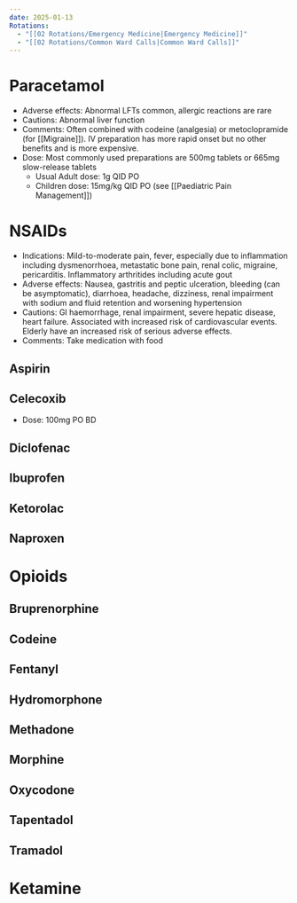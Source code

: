 ```yaml
---
date: 2025-01-13
Rotations:
  - "[[02 Rotations/Emergency Medicine|Emergency Medicine]]"
  - "[[02 Rotations/Common Ward Calls|Common Ward Calls]]"
---
```

# Paracetamol
- Adverse effects: Abnormal LFTs common, allergic reactions are rare
- Cautions: Abnormal liver function
- Comments: Often combined with codeine (analgesia) or metoclopramide (for [[Migraine]]). IV preparation has more rapid onset but no other benefits and is more expensive.
- Dose: Most commonly used preparations are 500mg tablets or 665mg slow-release tablets
	- Usual Adult dose: 1g QID PO
	- Children dose: 15mg/kg QID PO (see [[Paediatric Pain Management]])
# NSAIDs
- Indications: Mild-to-moderate pain, fever, especially due to inflammation including dysmenorrhoea, metastatic bone pain, renal colic, migraine, pericarditis. Inflammatory arthritides including acute gout
- Adverse effects: Nausea, gastritis and peptic ulceration, bleeding (can be asymptomatic), diarrhoea, headache, dizziness, renal impairment with sodium and fluid retention and worsening hypertension
- Cautions: GI haemorrhage, renal impairment, severe hepatic disease, heart failure. Associated with increased risk of cardiovascular events. Elderly have an increased risk of serious adverse effects.
- Comments: Take medication with food
## Aspirin
## Celecoxib
- Dose: 100mg PO BD
## Diclofenac
## Ibuprofen
## Ketorolac
## Naproxen
# Opioids
## Bruprenorphine
## Codeine
## Fentanyl
## Hydromorphone
## Methadone
## Morphine
## Oxycodone
## Tapentadol
## Tramadol

# Ketamine
